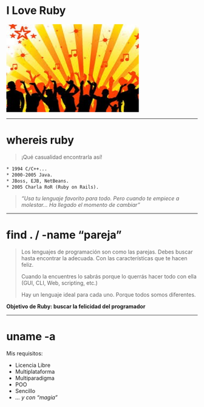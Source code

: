 

# I Love Ruby

![](./images/fiesta.png)

---

# whereis ruby

> ¡Qué casualidad encontrarla así!

```
* 1994 C/C++...
* 2000-2005 Java.
* JBoss, EJB, NetBeans.
* 2005 Charla RoR (Ruby on Rails).
```

> _“Usa tu lenguaje favorito para todo.
Pero cuando te empiece a molestar...
Ha llegado el momento de cambiar”_

---

# find . / -name “pareja”

> Los lenguajes de programación son como las parejas. Debes
buscar hasta encontrar la adecuada. Con las características
que te hacen feliz.
>
> Cuando la encuentres lo sabrás porque lo querrás hacer
todo con ella (GUI, CLI, Web, scripting, etc.)
>
> Hay un lenguaje ideal para cada uno. Porque todos somos
diferentes.

**Objetivo de Ruby: buscar la felicidad del programador**

---

# uname -a

Mis requisitos:
* Licencia Libre
* Multiplataforma
* Multiparadigma
* POO
* Sencillo
* _... y con “magia”_
